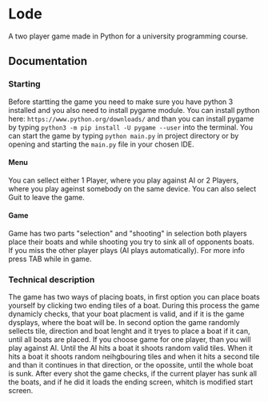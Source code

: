# Lode

A two player game made in Python for a university programming course.

## Documentation

### Starting

Before startting the game you need to make sure you have python 3 installed and you also need to install pygame module. You can install python here: `https://www.python.org/downloads/` and than you can install pygame by typing `python3 -m pip install -U pygame --user` into the terminal. You can start the game by typing `python main.py` in project directory or by opening and starting the `main.py` file in your chosen IDE.

#### Menu

You can sellect either 1 Player, where you play against AI or 2 Players, where you play ageinst somebody on the same device. You can also select Guit to leave the game.

#### Game

Game has two parts "selection" and "shooting" in selection both players place their boats and while shooting you try to sink all of opponents boats. If you miss the other player plays (AI plays automatically). For more info press TAB while in game.

### Technical description

The game has two ways of placing boats, in first option you can place boats yourself by clicking two ending tiles of a boat. During this process the game dynamicly checks, that your boat placment is valid, and if it is the game dysplays, where the boat will be. In second option the game randomly sellects tile, direction and boat lenght and it tryes to place a boat if it can, until all boats are placed. If you choose game for one player, than you will play against AI. Until the AI hits a boat it shoots random valid tiles. When it hits a boat it shoots random neihgbouring tiles and when it hits a second tile and than it continues in that direction, or the opossite, until the whole boat is sunk. After every shot the game checks, if the current player has sunk all the boats, and if he did it loads the ending screen, whitch is modified start screen.
